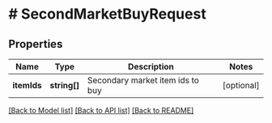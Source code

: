 # # SecondMarketBuyRequest

## Properties

Name | Type | Description | Notes
------------ | ------------- | ------------- | -------------
**itemIds** | **string[]** | Secondary market item ids to buy | [optional] 

[[Back to Model list]](../../README.md#documentation-for-models) [[Back to API list]](../../README.md#documentation-for-api-endpoints) [[Back to README]](../../README.md)



